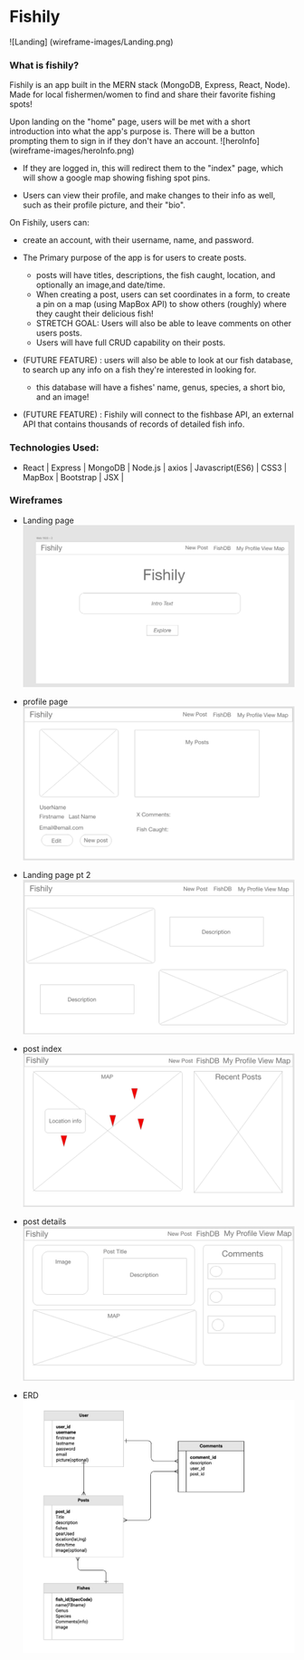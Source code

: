# Fishily

![Landing] (wireframe-images/Landing.png)
### What is fishily? 
Fishily is an app built in the MERN stack (MongoDB, Express, React, Node). Made for local fishermen/women to find and share their favorite fishing spots! 

Upon landing on the "home" page, users will be met with a short introduction into what the app's purpose is. There will be a button prompting them to sign in if they don't have an account.
![heroInfo] (wireframe-images/heroInfo.png) 

 * If they are logged in, this will redirect them to the "index" page, which will show a google map showing fishing spot pins.

 * Users can view their profile, and make changes to their info as well, such as their profile picture, and their "bio".

On Fishily, users can: 
* create an account, with their username, name, and password.
* The Primary purpose of the app is for users to create posts.
    * posts will have titles, descriptions, the fish caught, location, and optionally an image,and date/time.
    * When creating a post, users can set coordinates in a form, to create a pin on a map (using MapBox API) to show others (roughly) where they caught their delicious fish!
    * STRETCH GOAL: Users will also be able to leave comments on other users posts.
    * Users will have full CRUD capability on their posts.

* (FUTURE FEATURE) : users will also be able to look at our fish database, to search up any info on a fish they're interested in looking for. 
    * this database will have a fishes' name, genus, species, a short bio, and an image!

*  (FUTURE FEATURE) : Fishily will connect to the fishbase API, an external API that contains thousands of records of detailed fish info.

### Technologies Used: 
* React | Express | MongoDB | Node.js | axios | Javascript(ES6) | CSS3 | MapBox | Bootstrap | JSX | 


### Wireframes

* Landing page
![hero](wireframe-images/hero.png)

* profile page
![profile](wireframe-images/profile.png)

* Landing page pt 2
![hero pt 2](wireframe-images/hero2.png)


* post index
![posts index](wireframe-images/postIndex.png)


* post details
![post detail](wireframe-images/postShow.png)

* ERD
![ERD](wireframe-images/ERD.png)


